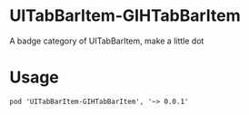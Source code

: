 # UITabBarItem-GIHTabBarItem

A badge category of UITabBarItem, make a little dot

# Usage

`pod 'UITabBarItem-GIHTabBarItem', '~> 0.0.1'`
